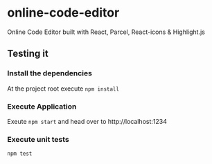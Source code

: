 # online-code-editor
Online Code Editor built with React, Parcel, React-icons &amp; Highlight.js

## Testing it

### Install the dependencies

At the project root execute `npm install`

### Execute Application

Exeute `npm start` and head over to http://localhost:1234

### Execute unit tests

`npm test`
